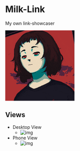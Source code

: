 # Milk-Link

My own link-showcaser

![img](./Milk-WebView/src/assets/start_icon_button.gif)

## Views

- Desktop View
  - ![img](https://firebasestorage.googleapis.com/v0/b/fatipage-a0067.firebasestorage.app/o/milk-link%2Freadme%2Fswappy-20250416-154924.png?alt=media&token=97dee30b-cb87-44a6-bdf1-61fc73441059)
- Phone View
  - ![img](https://firebasestorage.googleapis.com/v0/b/fatipage-a0067.firebasestorage.app/o/milk-link%2Freadme%2Fswappy-20250416-155026.png?alt=media&token=30494c09-c9ae-4a28-acaf-df227b515ae7)

